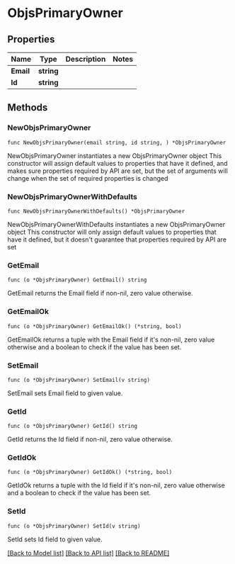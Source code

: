# ObjsPrimaryOwner

## Properties

Name | Type | Description | Notes
------------ | ------------- | ------------- | -------------
**Email** | **string** |  | 
**Id** | **string** |  | 

## Methods

### NewObjsPrimaryOwner

`func NewObjsPrimaryOwner(email string, id string, ) *ObjsPrimaryOwner`

NewObjsPrimaryOwner instantiates a new ObjsPrimaryOwner object
This constructor will assign default values to properties that have it defined,
and makes sure properties required by API are set, but the set of arguments
will change when the set of required properties is changed

### NewObjsPrimaryOwnerWithDefaults

`func NewObjsPrimaryOwnerWithDefaults() *ObjsPrimaryOwner`

NewObjsPrimaryOwnerWithDefaults instantiates a new ObjsPrimaryOwner object
This constructor will only assign default values to properties that have it defined,
but it doesn't guarantee that properties required by API are set

### GetEmail

`func (o *ObjsPrimaryOwner) GetEmail() string`

GetEmail returns the Email field if non-nil, zero value otherwise.

### GetEmailOk

`func (o *ObjsPrimaryOwner) GetEmailOk() (*string, bool)`

GetEmailOk returns a tuple with the Email field if it's non-nil, zero value otherwise
and a boolean to check if the value has been set.

### SetEmail

`func (o *ObjsPrimaryOwner) SetEmail(v string)`

SetEmail sets Email field to given value.


### GetId

`func (o *ObjsPrimaryOwner) GetId() string`

GetId returns the Id field if non-nil, zero value otherwise.

### GetIdOk

`func (o *ObjsPrimaryOwner) GetIdOk() (*string, bool)`

GetIdOk returns a tuple with the Id field if it's non-nil, zero value otherwise
and a boolean to check if the value has been set.

### SetId

`func (o *ObjsPrimaryOwner) SetId(v string)`

SetId sets Id field to given value.



[[Back to Model list]](../README.md#documentation-for-models) [[Back to API list]](../README.md#documentation-for-api-endpoints) [[Back to README]](../README.md)



